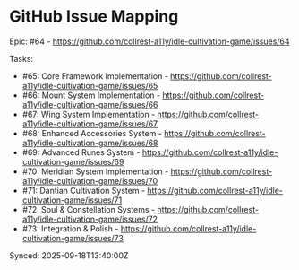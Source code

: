 # GitHub Issue Mapping

Epic: #64 - https://github.com/collrest-a11y/idle-cultivation-game/issues/64

Tasks:
- #65: Core Framework Implementation - https://github.com/collrest-a11y/idle-cultivation-game/issues/65
- #66: Mount System Implementation - https://github.com/collrest-a11y/idle-cultivation-game/issues/66
- #67: Wing System Implementation - https://github.com/collrest-a11y/idle-cultivation-game/issues/67
- #68: Enhanced Accessories System - https://github.com/collrest-a11y/idle-cultivation-game/issues/68
- #69: Advanced Runes System - https://github.com/collrest-a11y/idle-cultivation-game/issues/69
- #70: Meridian System Implementation - https://github.com/collrest-a11y/idle-cultivation-game/issues/70
- #71: Dantian Cultivation System - https://github.com/collrest-a11y/idle-cultivation-game/issues/71
- #72: Soul & Constellation Systems - https://github.com/collrest-a11y/idle-cultivation-game/issues/72
- #73: Integration & Polish - https://github.com/collrest-a11y/idle-cultivation-game/issues/73

Synced: 2025-09-18T13:40:00Z